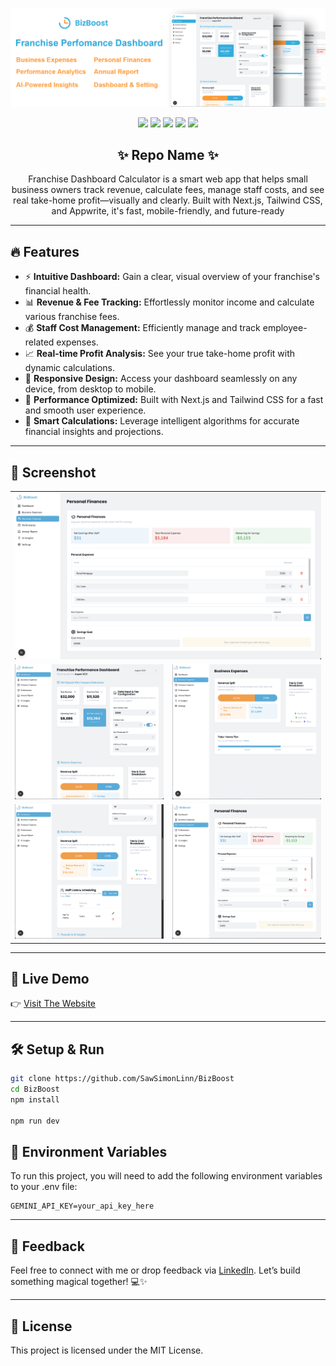 <p align="center">
  <img src="./public/heading.PNG" alt="heading img">
</p>

<p align="center">
  <img src="https://img.shields.io/badge/NEXT.JS-000000?style=for-the-badge&logo=nextjs&logoColor=white" />
  <img src="https://img.shields.io/badge/TAILWIND%20CSS-06B6D4?style=for-the-badge&logo=tailwindcss&logoColor=white" />
  <img src="https://img.shields.io/badge/TYPESCRIPT-3178C6?style=for-the-badge&logo=typescript&logoColor=white" />
  <img src="https://img.shields.io/badge/FRAMER%20MOTION-000000?style=for-the-badge&logo=framermotion&logoColor=white" />
  <img src="https://img.shields.io/badge/GEMINI%20AI.-000000?style=for-the-badge&logo=geminiai&logoColor=white" />
</p>

<h2 align="center">✨ Repo Name ✨</h2>

<p align="center">
  Franchise Dashboard Calculator is a smart web app that helps small business owners track revenue, calculate fees, manage staff costs, and see real take-home profit—visually and clearly. Built with Next.js, Tailwind CSS, and Appwrite, it's fast, mobile-friendly, and future-ready
</p>

---

## 🔥 Features

- ⚡️ **Intuitive Dashboard:** Gain a clear, visual overview of your franchise's financial health.
- 📊 **Revenue & Fee Tracking:** Effortlessly monitor income and calculate various franchise fees.
- 💰 **Staff Cost Management:** Efficiently manage and track employee-related expenses.
- 📈 **Real-time Profit Analysis:** See your true take-home profit with dynamic calculations.
- 📱 **Responsive Design:** Access your dashboard seamlessly on any device, from desktop to mobile.
- 🚀 **Performance Optimized:** Built with Next.js and Tailwind CSS for a fast and smooth user experience.
- 🧠 **Smart Calculations:** Leverage intelligent algorithms for accurate financial insights and projections.

---

## 📸 Screenshot

<table align="center">
  <tr>
    <td colspan="2"><img src="./public/01.PNG" width="100%"/></td>
  </tr>
  <tr>
    <td><img src="./public/02.PNG" width="100%"/></td>
    <td><img src="./public/03.PNG" width="100%"/></td>
  </tr>
  <tr>
    <td><img src="./public/05.PNG" width="100%"/></td>
    <td><img src="./public/04.PNG" width="100%"/></td>
  </tr>
</table>

---

## 🚀 Live Demo

👉 [Visit The Website](https://biz-boost-five.vercel.app/)

---

## 🛠️ Setup & Run

```bash
git clone https://github.com/SawSimonLinn/BizBoost
cd BizBoost
npm install

npm run dev
```

## 🔑 Environment Variables

To run this project, you will need to add the following environment variables to your .env file:

```
GEMINI_API_KEY=your_api_key_here

```

---

## 💬 Feedback

Feel free to connect with me or drop feedback via [LinkedIn](https://www.linkedin.com/in/sawsimonlinn/). Let’s build something magical together! 💻✨

---

## 📄 License

This project is licensed under the MIT License.
